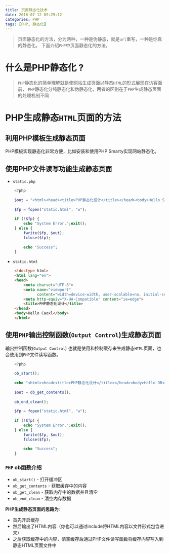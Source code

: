 ```yaml
---
title: 页面静态化技术
date: 2018-07-12 09:29:12
categories: PHP
tags: [PHP, 静态化]
---
```


> 页面静态化的方法，分为两种，一种是伪静态，就是`url`重写，一种是你真的静态化。
下面介绍`PHP`中页面静态化的方法。

<!-- more -->

# 什么是PHP静态化 ?

> `PHP`静态化的简单理解就是使网站生成页面以静态`HTML`的形式展现在访客面前，
`PHP`静态化分纯静态化和伪静态化，两者的区别在于`PHP`生成静态页面的处理机制不同

# PHP生成静态`HTML`页面的方法

## 利用PHP模板生成静态页面

PHP模板实现静态化非常方便，比如安装和使用PHP Smarty实现网站静态化。

## 使用PHP文件读写功能生成静态页面

- `static.php`

```php
    <?php
    
    $out = "<html><head><title>PHP静态化设计</title></head><body>Hello STATIC</body></html>";
    
    $fp = fopen("static.html", "w");
    
    if (!$fp) {
        echo "System Error.";exit();
    } else {
        fwrite($fp, $out);
        fclose($fp);
        
        echo "Success";
    }
```

- `static.html`

```html
    <!doctype html>
    <html lang="en">
    <head>
        <meta charset="UTF-8">
        <meta name="viewport"
              content="width=device-width, user-scalable=no, initial-scale=1.0, maximum-scale=1.0, minimum-scale=1.0">
        <meta http-equiv="X-UA-Compatible" content="ie=edge">
        <title>PHP静态化设计</title>
    </head>
    <body>Hello Caoxl</body>
    </html>
```

## 使用`PHP`输出控制函数(`Output Control`)生成静态页面

输出控制函数(`Output Control`) 也就是使用和控制缓存来生成静态`HTML`页面，也会使用到`PHP`文件读写函数。

```php
    <?php
    
    ob_start();
    
    echo "<html><head><title>PHP静态化设计</title></head><body>Hello OB</body></html>";
    
    $out = ob_get_contents();
    
    ob_end_clean();
    
    $fp = fopen("static.html", "w");
    
    if (!$fp) {
        echo "System Error.";exit();
    } else {
        fwrite($fp, $out);
        fclose($fp);
    
        echo "Success";
    }
```

### `PHP` ob函数介绍

- `ob_start()` - 打开缓冲区
- `ob_get_contents` - 获取缓存中的内容
- `ob_get_clean` - 获取内存中的数据并且清空
- `ob_end_clean` - 清空内存数据

**PHP生成静态页面的思路为**: 
- 首先开启缓存
- 然后输出了HTML内容（你也可以通过include将HTML内容以文件形式包含进来）
- 之后获取缓存中的内容，清空缓存后通过PHP文件读写函数将缓存内容写入到静态HTML页面文件中


